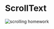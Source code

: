 # ScrollText

![scrolling homework](https://user-images.githubusercontent.com/81640447/146022775-d101ee05-6135-4724-9dc1-692827850a90.gif)
